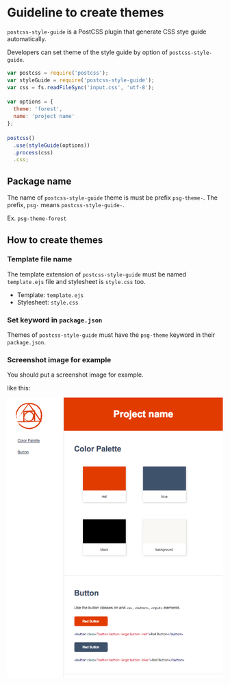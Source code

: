 # Guideline to create themes

`postcss-style-guide` is a PostCSS plugin that generate CSS stye guide automatically.

Developers can set theme of the style guide by option of `postcss-style-guide`.

```js
var postcss = require('postcss');
var styleGuide = require('postcss-style-guide');
var css = fs.readFileSync('input.css', 'utf-8');

var options = {
  theme: 'forest',
  name: 'project name'
};

postcss()
  .use(styleGuide(options))
  .process(css)
  .css;
```

## Package name

The name of `postcss-style-guide` theme is must be prefix `psg-theme-`.
The prefix, `psg-` means `postcss-style-guide-`.

Ex. `psg-theme-forest`

## How to create themes

### Template file name

The template extension of `postcss-style-guide` must be named `template.ejs` file and stylesheet is `style.css` too.

- Template: `template.ejs`
- Stylesheet: `style.css`

### Set keyword in `package.json`

Themes of `postcss-style-guide` must have the `psg-theme` keyword in their `package.json`.

### Screenshot image for example

You should put a screenshot image for example.

like this:

![Default style guide design](../style-guide-default.png)

